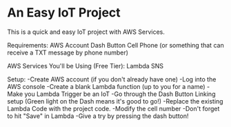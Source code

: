 # An Easy IoT Project
This is a quick and easy IoT project with AWS Services.

Requirements:
AWS Account
Dash Button
Cell Phone (or something that can receive a TXT message by phone number)

AWS Services You'll be Using (Free Tier):
Lambda
SNS

Setup:
-Create AWS account (if you don't already have one)
-Log into the AWS console
-Create a blank Lambda function (up to you for a name)
  -Make you Lambda Trigger be an IoT
  -Go through the Dash Button Linking setup (Green light on the Dash means it's good to go!)
-Replace the existing Lambda Code with the project code.
  -Modify the cell number
  -Don't forget to hit "Save" in Lambda
-Give a try by pressing the dash button!
